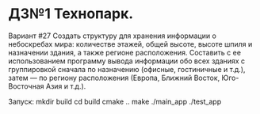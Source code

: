 # ДЗ№1 Технопарк.

Вариант #27
Создать структуру для хранения информации о небоскребах мира: количестве этажей, общей высоте, высоте шпиля и назначении здания, а также регионе расположения. Составить с ее использованием программу вывода информации обо всех зданиях с группировкой сначала по назначению (офисные, гостиничные и т.д.), затем — по региону расположения (Европа, Ближний Восток, Юго-Восточная Азия и т.д.).

Запуск:
mkdir build
cd build
cmake ..
make
./main_app
./test_app
